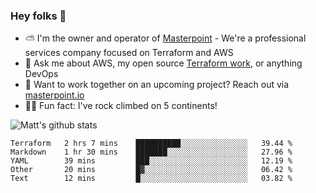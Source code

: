

### Hey folks 👋

- ⛅️ I'm the owner and operator of [Masterpoint](https://masterpoint.io) - We're a professional services company focused on Terraform and AWS
- 💬 Ask me about AWS, my open source [Terraform work](https://github.com/masterpointio?q=terraform&type=&language=hcl), or anything DevOps
- 🔨 Want to work together on an upcoming project? Reach out via [masterpoint.io](https://masterpoint.io)
- 🧗‍♂️ Fun fact: I've rock climbed on 5 continents! 


![Matt's github stats](https://github-readme-stats.vercel.app/api?username=Gowiem&count_private=true&theme=cobalt&show_icons=true)

<!--START_SECTION:waka-->
```text
Terraform   2 hrs 7 mins    ██████████░░░░░░░░░░░░░░░   39.44 % 
Markdown    1 hr 30 mins    ███████░░░░░░░░░░░░░░░░░░   27.96 % 
YAML        39 mins         ███░░░░░░░░░░░░░░░░░░░░░░   12.19 % 
Other       20 mins         █▓░░░░░░░░░░░░░░░░░░░░░░░   06.42 % 
Text        12 mins         █░░░░░░░░░░░░░░░░░░░░░░░░   03.82 % 
```
<!--END_SECTION:waka-->

